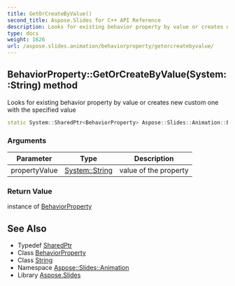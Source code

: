 ```yaml
---
title: GetOrCreateByValue()
second_title: Aspose.Slides for C++ API Reference
description: Looks for existing behavior property by value or creates new custom one with the specified value
type: docs
weight: 1626
url: /aspose.slides.animation/behaviorproperty/getorcreatebyvalue/
---
```

## BehaviorProperty::GetOrCreateByValue(System::String) method


Looks for existing behavior property by value or creates new custom one with the specified value

```cpp
static System::SharedPtr<BehaviorProperty> Aspose::Slides::Animation::BehaviorProperty::GetOrCreateByValue(System::String propertyValue)
```


### Arguments

| Parameter | Type | Description |
| --- | --- | --- |
| propertyValue | [System::String](../../../system/string/) | value of the property |

### Return Value

instance of [BehaviorProperty](../)

## See Also

* Typedef [SharedPtr](../../../system/sharedptr/)
* Class [BehaviorProperty](../)
* Class [String](../../../system/string/)
* Namespace [Aspose::Slides::Animation](../../)
* Library [Aspose.Slides](../../../)